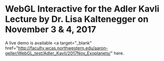 # WebGL Interactive for the Adler Kavli Lecture by  Dr. Lisa Kaltenegger on November 3 & 4, 2017

A live demo is available <a target="_blank" href="http://faculty.wcas.northwestern.edu/aaron-geller/WebGL_test/Adler_Kavli/2017Nov_Exoplanets/" here. </a> 
